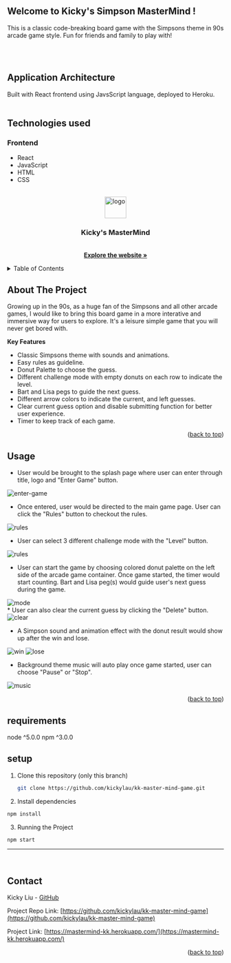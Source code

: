 ## Welcome to Kicky's Simpson MasterMind !

This is a classic code-breaking board game with the Simpsons theme in 90s arcade game style. Fun for friends and family to play with!

</br></br>

## Application Architecture

Built with React frontend using JavsScript language, deployed to Heroku.
</br></br>


## Technologies used

### Frontend

* React
* JavaScript
* HTML
* CSS



<div id="top"></div>

<!-- PROJECT LOGO -->
<br />
<div align="center">
   <a href="https://mastermind-kk.herokuapp.com/"> 
<img height="50" height="50" alt="logo" src="https://user-images.githubusercontent.com/94200416/213108684-2c6f743e-2f1b-42d3-ade8-ab2ed7ddd52a.png">
  </a>

<h3 align="center"> Kicky's MasterMind  </h3>

  <p align="center">
    <br />
    <a href="https://mastermind-kk.herokuapp.com/"><strong>Explore the website »</strong></a>
    <br />
  </p>
</div>



<!-- TABLE OF CONTENTS -->
<details>
  <summary>Table of Contents</summary>
  <ol>
    <li>
      <a href="#about-the-project">About The Project</a>
      <ul>
        <li><a href="#key-features">Key Features</a></li>
      </ul>
    </li>
    <li><a href="#usage">Usage</a></li>
    <li><a href="#contact">Contact</a></li>
  </ol>
</details>




<!-- ABOUT THE PROJECT -->
## About The Project

Growing up in the 90s, as a huge fan of the Simpsons and all other arcade games, I would like to bring this board game in a more interative and immersive way for users to explore. It's a leisure simple game that you will never get bored with. 



**Key Features**
* Classic Simpsons theme with sounds and animations.
* Easy rules as guideline.
* Donut Palette to choose the guess.
* Different challenge mode with empty donuts on each row to indicate the level.
* Bart and Lisa pegs to guide the next guess.
* Different arrow colors to indicate the current, and left guesses. 
* Clear current guess option and disable submitting function for better user experience.
* Timer to keep track of each game.


<p align="right">(<a href="#top">back to top</a>)</p>





<!-- USAGE EXAMPLES -->
## Usage


* User would be brought to the splash page where user can enter through title, logo and "Enter Game" button. 
<img alt="enter-game" src="https://user-images.githubusercontent.com/94200416/213113062-f1891603-433a-4cba-8f09-a0a7ec3fbd66.gif">

</br>



* Once entered, user would be directed to the main game page. User can click the "Rules" button to checkout the rules.
<img alt="rules" src="https://user-images.githubusercontent.com/94200416/213113883-480c48b5-f4ea-4520-91e6-9267d76da9a3.gif">


</br>

* User can select 3 different challenge mode with the "Level" button.
<img alt="rules" src="https://user-images.githubusercontent.com/94200416/213116397-dda47b02-ac09-451d-9b4b-fef9b2d126be.gif">

</br>

* User can start the game by choosing colored donut palette on the left side of the arcade game container. Once game started, the timer would start counting. Bart and Lisa peg(s) would guide user's next guess during the game.
<img alt="mode" src="https://user-images.githubusercontent.com/94200416/213115147-c2ca84ae-cdd9-4677-aca9-1dc61a3f1cd9.gif">


</br>
* User can also clear the current guess by clicking the "Delete" button.
<img alt="clear" src="https://user-images.githubusercontent.com/94200416/213116745-dd2887ab-ee51-42d2-9d4c-89c03961a617.gif">


</br>


* A Simpson sound and animation effect with the donut result would show up after the win and lose.
<img alt="win" src="https://user-images.githubusercontent.com/94200416/213117236-9b395811-7e81-419b-ba44-ceb8153af38b.gif">
<img alt="lose" src="https://user-images.githubusercontent.com/94200416/213117538-1734ea0b-28b4-44c3-b97c-ce647821ac88.gif">

</br>

* Background theme music will auto play once game started, user can choose "Pause" or "Stop".
<img alt="music" src="https://user-images.githubusercontent.com/94200416/213117834-e0db697d-1a2a-41e2-be79-6d83f15e9d3d.gif">

</br>

<p align="right">(<a href="#top">back to top</a>)</p>




## requirements

node ^5.0.0
npm ^3.0.0

## setup
1. Clone this repository (only this branch)

   ```bash
   git clone https://github.com/kickylau/kk-master-mind-game.git
   ```

2. Install dependencies
 ```bash
npm install
```

3. Running the Project
 ```bash
npm start
```

***

<br>






<!-- CONTACT -->
## Contact


Kicky Liu - [GitHub](https://github.com/kickylau)

Project Repo Link: [https://github.com/kickylau/kk-master-mind-game](https://github.com/kickylau/kk-master-mind-game)

Project Link: [https://mastermind-kk.herokuapp.com/](https://mastermind-kk.herokuapp.com/)

<p align="right">(<a href="#top">back to top</a>)</p>
